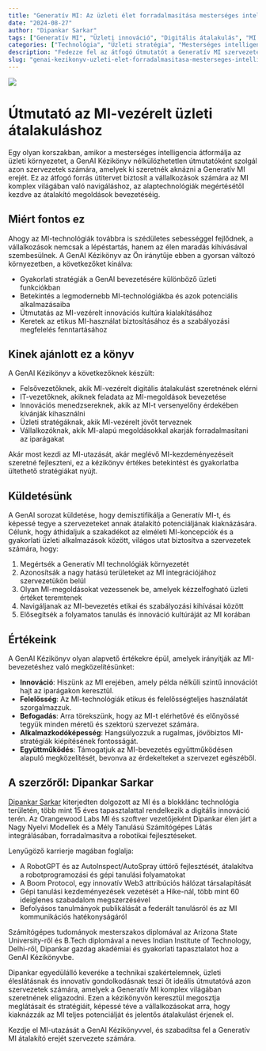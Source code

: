 ```yaml
---
title: "Generatív MI: Az üzleti élet forradalmasítása mesterséges intelligenciával"
date: "2024-08-27"
author: "Dipankar Sarkar"
tags: ["Generatív MI", "Üzleti innováció", "Digitális átalakulás", "MI stratégia", "Gépi tanulás"]
categories: ["Technológia", "Üzleti stratégia", "Mesterséges intelligencia"]
description: "Fedezze fel az átfogó útmutatót a Generatív MI szervezetében történő bevezetéséhez. Ismerje meg, hogyan használhatja ki a legmodernebb MI-technológiákat az innováció ösztönzésére, a hatékonyság növelésére és az élen maradásra a gyorsan fejlődő üzleti környezetben."
slug: "genai-kezikonyv-uzleti-elet-forradalmasitasa-mesterseges-intelligenciaval"
---
```


![](index.png)

# Útmutató az MI-vezérelt üzleti átalakuláshoz

Egy olyan korszakban, amikor a mesterséges intelligencia átformálja az üzleti környezetet, a GenAI Kézikönyv nélkülözhetetlen útmutatóként szolgál azon szervezetek számára, amelyek ki szeretnék aknázni a Generatív MI erejét. Ez az átfogó forrás útitervet biztosít a vállalkozások számára az MI komplex világában való navigáláshoz, az alaptechnológiák megértésétől kezdve az átalakító megoldások bevezetéséig.

## Miért fontos ez

Ahogy az MI-technológiák továbbra is szédületes sebességgel fejlődnek, a vállalkozások nemcsak a lépéstartás, hanem az élen maradás kihívásával szembesülnek. A GenAI Kézikönyv az Ön iránytűje ebben a gyorsan változó környezetben, a következőket kínálva:

- Gyakorlati stratégiák a GenAI bevezetésére különböző üzleti funkciókban
- Betekintés a legmodernebb MI-technológiákba és azok potenciális alkalmazásaiba
- Útmutatás az MI-vezérelt innovációs kultúra kialakításához
- Keretek az etikus MI-használat biztosításához és a szabályozási megfelelés fenntartásához

## Kinek ajánlott ez a könyv

A GenAI Kézikönyv a következőknek készült:

- Felsővezetőknek, akik MI-vezérelt digitális átalakulást szeretnének elérni
- IT-vezetőknek, akiknek feladata az MI-megoldások bevezetése
- Innovációs menedzsereknek, akik az MI-t versenyelőny érdekében kívánják kihasználni
- Üzleti stratégáknak, akik MI-vezérelt jövőt terveznek
- Vállalkozóknak, akik MI-alapú megoldásokkal akarják forradalmasítani az iparágakat

Akár most kezdi az MI-utazását, akár meglévő MI-kezdeményezéseit szeretné fejleszteni, ez a kézikönyv értékes betekintést és gyakorlatba ültethető stratégiákat nyújt.

## Küldetésünk

A GenAI sorozat küldetése, hogy demisztifikálja a Generatív MI-t, és képessé tegye a szervezeteket annak átalakító potenciáljának kiaknázására. Célunk, hogy áthidaljuk a szakadékot az elméleti MI-koncepciók és a gyakorlati üzleti alkalmazások között, világos utat biztosítva a szervezetek számára, hogy:

1. Megértsék a Generatív MI technológiák környezetét
2. Azonosítsák a nagy hatású területeket az MI integrációjához szervezetükön belül
3. Olyan MI-megoldásokat vezessenek be, amelyek kézzelfogható üzleti értéket teremtenek
4. Navigáljanak az MI-bevezetés etikai és szabályozási kihívásai között
5. Elősegítsék a folyamatos tanulás és innováció kultúráját az MI korában

## Értékeink

A GenAI Kézikönyv olyan alapvető értékekre épül, amelyek irányítják az MI-bevezetéshez való megközelítésünket:

- **Innováció**: Hiszünk az MI erejében, amely példa nélküli szintű innovációt hajt az iparágakon keresztül.
- **Felelősség**: Az MI-technológiák etikus és felelősségteljes használatát szorgalmazzuk.
- **Befogadás**: Arra törekszünk, hogy az MI-t elérhetővé és előnyössé tegyük minden méretű és szektorú szervezet számára.
- **Alkalmazkodóképesség**: Hangsúlyozzuk a rugalmas, jövőbiztos MI-stratégiák kiépítésének fontosságát.
- **Együttműködés**: Támogatjuk az MI-bevezetés együttműködésen alapuló megközelítését, bevonva az érdekelteket a szervezet egészéből.

## A szerzőről: Dipankar Sarkar

[Dipankar Sarkar](https://www.dipankar.name) kiterjedten dolgozott az MI és a blokklánc technológia területén, több mint 15 éves tapasztalattal rendelkezik a digitális innováció terén. Az Orangewood Labs MI és szoftver vezetőjeként Dipankar élen járt a Nagy Nyelvi Modellek és a Mély Tanulású Számítógépes Látás integrálásában, forradalmasítva a robotikai fejlesztéseket.

Lenyűgöző karrierje magában foglalja:

- A RobotGPT és az AutoInspect/AutoSpray úttörő fejlesztését, átalakítva a robotprogramozási és gépi tanulási folyamatokat
- A Boom Protocol, egy innovatív Web3 attribúciós hálózat társalapítását
- Gépi tanulási kezdeményezések vezetését a Hike-nál, több mint 60 ideiglenes szabadalom megszerzésével
- Befolyásos tanulmányok publikálását a federált tanulásról és az MI kommunikációs hatékonyságáról

Számítógépes tudományok mesterszakos diplomával az Arizona State University-ről és B.Tech diplomával a neves Indian Institute of Technology, Delhi-ről, Dipankar gazdag akadémiai és gyakorlati tapasztalatot hoz a GenAI Kézikönyvbe.

Dipankar egyedülálló keveréke a technikai szakértelemnek, üzleti éleslátásnak és innovatív gondolkodásnak teszi őt ideális útmutatóvá azon szervezetek számára, amelyek a Generatív MI komplex világában szeretnének eligazodni. Ezen a kézikönyvön keresztül megosztja meglátásait és stratégiáit, képessé téve a vállalkozásokat arra, hogy kiaknázzák az MI teljes potenciálját és jelentős átalakulást érjenek el.

Kezdje el MI-utazását a GenAI Kézikönyvvel, és szabadítsa fel a Generatív MI átalakító erejét szervezete számára.